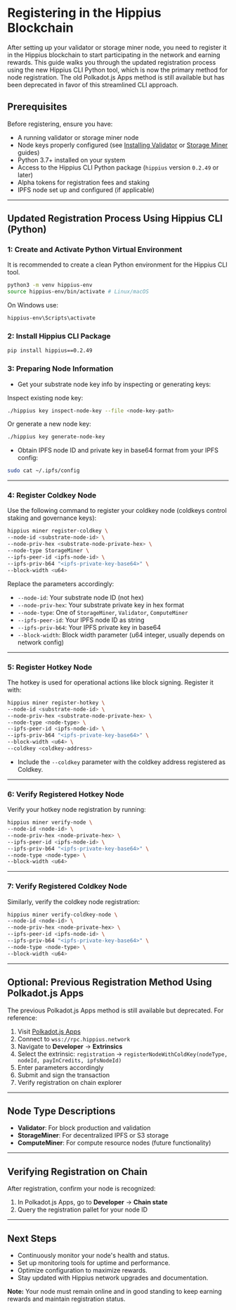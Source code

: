 # Registering in the Hippius Blockchain

After setting up your validator or storage miner node, you need to register it in the Hippius blockchain to start participating in the network and earning rewards. This guide walks you through the updated registration process using the new Hippius CLI Python tool, which is now the primary method for node registration. The old Polkadot.js Apps method is still available but has been deprecated in favor of this streamlined CLI approach.

## Prerequisites

Before registering, ensure you have:

- A running validator or storage miner node
- Node keys properly configured (see [Installing Validator](installing-validator.md) or [Storage Miner](storage-miner.md) guides)
- Python 3.7+ installed on your system
- Access to the Hippius CLI Python package (`hippius` version `0.2.49` or later)
- Alpha tokens for registration fees and staking
- IPFS node set up and configured (if applicable)

---

## Updated Registration Process Using Hippius CLI (Python)

### 1: Create and Activate Python Virtual Environment

It is recommended to create a clean Python environment for the Hippius CLI tool.

```bash
python3 -m venv hippius-env
source hippius-env/bin/activate # Linux/macOS
```

On Windows use:

```bash
hippius-env\Scripts\activate
```

### 2: Install Hippius CLI Package

```bash
pip install hippius==0.2.49
```

### 3: Preparing Node Information

- Get your substrate node key info by inspecting or generating keys:

Inspect existing node key:

```bash
./hippius key inspect-node-key --file <node-key-path>
```

Or generate a new node key:

```bash
./hippius key generate-node-key
```

- Obtain IPFS node ID and private key in base64 format from your IPFS config:

```bash
sudo cat ~/.ipfs/config
```

---

### 4: Register Coldkey Node

Use the following command to register your coldkey node (coldkeys control staking and governance keys):

```bash
hippius miner register-coldkey \
--node-id <substrate-node-id> \
--node-priv-hex <substrate-node-private-hex> \
--node-type StorageMiner \
--ipfs-peer-id <ipfs-node-id> \
--ipfs-priv-b64 "<ipfs-private-key-base64>" \
--block-width <u64>
```

Replace the parameters accordingly:

- `--node-id`: Your substrate node ID (not hex)
- `--node-priv-hex`: Your substrate private key in hex format
- `--node-type`: One of `StorageMiner`, `Validator`, `ComputeMiner`
- `--ipfs-peer-id`: Your IPFS node ID as string
- `--ipfs-priv-b64`: Your IPFS private key in base64
- `--block-width`: Block width parameter (u64 integer, usually depends on network config)

---

### 5: Register Hotkey Node

The hotkey is used for operational actions like block signing. Register it with:

```bash
hippius miner register-hotkey \
--node-id <substrate-node-id> \
--node-priv-hex <substrate-node-private-hex> \
--node-type <node-type> \
--ipfs-peer-id <ipfs-node-id> \
--ipfs-priv-b64 "<ipfs-private-key-base64>" \
--block-width <u64> \
--coldkey <coldkey-address>
```

- Include the `--coldkey` parameter with the coldkey address registered as Coldkey.

---

### 6: Verify Registered Hotkey Node

Verify your hotkey node registration by running:

```bash
hippius miner verify-node \
--node-id <node-id> \
--node-priv-hex <node-private-hex> \
--ipfs-peer-id <ipfs-node-id> \
--ipfs-priv-b64 "<ipfs-private-key-base64>" \
--node-type <node-type> \
--block-width <u64>
```

---

### 7: Verify Registered Coldkey Node

Similarly, verify the coldkey node registration:

```bash
hippius miner verify-coldkey-node \
--node-id <node-id> \
--node-priv-hex <node-private-hex> \
--ipfs-peer-id <ipfs-node-id> \
--ipfs-priv-b64 "<ipfs-private-key-base64>" \
--node-type <node-type> \
--block-width <u64>
```

---

## Optional: Previous Registration Method Using Polkadot.js Apps

The previous Polkadot.js Apps method is still available but deprecated. For reference:

1. Visit [Polkadot.js Apps](https://polkadot.js.org/apps/?rpc=wss%3A%2F%2Frpc.hippius.network#/extrinsics)
2. Connect to `wss://rpc.hippius.network`
3. Navigate to **Developer** → **Extrinsics**
4. Select the extrinsic: `registration` → `registerNodeWithColdKey(nodeType, nodeId, payInCredits, ipfsNodeId)`
5. Enter parameters accordingly
6. Submit and sign the transaction
7. Verify registration on chain explorer

---

## Node Type Descriptions

- **Validator**: For block production and validation
- **StorageMiner**: For decentralized IPFS or S3 storage
- **ComputeMiner**: For compute resource nodes (future functionality)

---

## Verifying Registration on Chain

After registration, confirm your node is recognized:

1. In Polkadot.js Apps, go to **Developer** → **Chain state**
2. Query the registration pallet for your node ID

---

## Next Steps

- Continuously monitor your node's health and status.
- Set up monitoring tools for uptime and performance.
- Optimize configuration to maximize rewards.
- Stay updated with Hippius network upgrades and documentation.

**Note:** Your node must remain online and in good standing to keep earning rewards and maintain registration status.